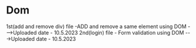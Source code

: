 # Dom
1st(add and remove div) file  -ADD and remove a same element using  DOM --->Uploaded date - 10.5.2023
2nd(login) file - Form validation using DOM --->Uploaded date - 10.5.2023
